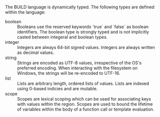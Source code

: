 
The BUILD language is dynamically typed. The following types are defined within
the language:

<dl>
 <dt>boolean</dt>
 <dd>
 Booleans use the reserved keywords `true` and `false` as boolean identifiers.
 The boolean type is strongly typed and is not implicitly casted between
 integeral and boolean types.
 </dd>
 <dt>integer</dt>
 <dd>
 Integers are always 64-bit signed values. Integers are always written as
 decimal values.
 </dd>
 <dt>string</dt>
 <dd>
 Strings are encoded as UTF-8 values, irrespective of the OS's preferred
 encoding. When interacting with the filesystem on Windows, the strings will be
 re-encoded to UTF-16.
 </dd>
 <dt>list</dt>
 <dd>
 Lists are arbitrary length, ordered lists of values. Lists are indexed using
 0-based indicies and are mutable.
 </dd>
 <dt>scope</dt>
 <dd>
 Scopes are lexical scoping which can be used for associating keys with values
 within the region. Scopes are used to bound the lifetime of variables within
 the body of a function call or template evaluation.
 </dd>
</dl>
